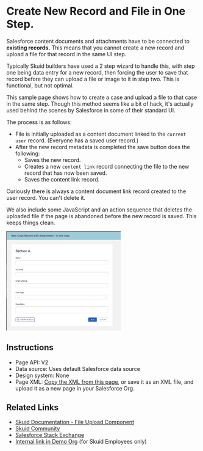 # Create New Record and File in One Step. 

Salesforce content documents and attachments have to be connected to **existing records.** This means that you cannot create a new record and upload a file for that record in the same UI step. 

Typically Skuid builders have used a 2 step wizard to handle this, with step one being data entry for a new record, then forcing the user to save that record before they can upload a file or image to it in step two. This is functional, but not optimal. 

This sample page shows how to create a case and upload a file to that case in the same step. Though this method seems like a bit of hack, it's actually used behind the scenes by Salesforce in some of their standard UI. 

The process is as follows:
- File is initially uploaded as a content document linked to the `current user` record. (Everyone has a saved user record.) 
- After the new record metadata is completed the save button does the following: 
    - Saves the new record. 
    - Creates a new `content link` record connecting the file to the new record that has now been saved. 
    - Saves the content link record. 

Curiously there is always a content document link record created to the user record. You can't delete it. 

We also include some JavaScript and an action sequence that deletes the uploaded file if the page is abandoned before the new record is saved.  This keeps things clean. 

<img src="OneStepForm.png" width="300"></img>

## Instructions
- Page API:  V2
- Data source: Uses default Salesforce data source
- Design system: None 
- Page XML:  [Copy the XML from this page](CreateRecordAndFile.xml), or save it as an XML file, and upload it as a new page in your Salesforce Org.  


## Related Links
- [Skuid Documentation - File Upload Component](https://docs.skuid.com/latest/en/skuid/components/original/file-upload/#using-the-file-upload-component)
- [Skuid Community](https://community.skuid.com/discussion/8015548/solutions-for-uploading-a-file-to-a-new-record#latest)
- [Salesforce Stack Exchange](https://salesforce.stackexchange.com/questions/274499/unable-to-delete-contentdocumentlink)
- [Internal link in Demo Org](https://skuid-demo--skuid.na137.visual.force.com/apex/skuid__ui?page=OneStepNewRecordAndFile) (for Skuid Employees only)
